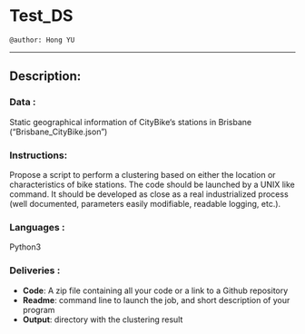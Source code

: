 # Test_DS

    @author: Hong YU

* * *

## Description:

### Data :

Static geographical information of CityBike‘s stations in Brisbane (“Brisbane_CityBike.json”)

### Instructions:

Propose a script to perform a clustering based on either the location or characteristics of bike stations. 
The code should be launched by a UNIX like command. It should be developed as close as a real industrialized process (well documented, parameters easily modifiable, readable logging, etc.).

### Languages :

Python3

### Deliveries :

*   **Code**: A zip file containing all your code or a link to a Github repository
*   **Readme**: command line to launch the job, and short description of your program
*   **Output**: directory with the clustering result